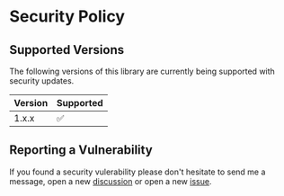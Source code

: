 # Security Policy

## Supported Versions

The following versions of this library are
currently being supported with security updates.

| Version | Supported          |
|---------|--------------------|
| 1.x.x   | :white_check_mark: |

## Reporting a Vulnerability

If you found a security vulerability please don't hesitate to send me a message,
open a new [discussion](https://github.com/dheid/friendlycaptcha/discussions) or
open a new [issue](https://github.com/dheid/friendlycaptcha/issues).
